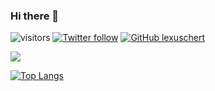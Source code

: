 ### Hi there 👋

![visitors](https://visitor-badge.glitch.me/badge?page_id=lexuschert.lexuschert)
[![Twitter follow](https://img.shields.io/twitter/follow/lexuschert?label=Follow)](https://twitter.com/intent/follow?screen_name=lexuschert)
[![GitHub lexuschert](https://img.shields.io/github/followers/lexuschert?label=follow&style=social)](https://github.com/lexuschert)


<img src="https://github-readme-stats.vercel.app/api?username=lexuschert&show_icons=true&theme=vision-friendly-dark&bg_color=0d1117&border_radius=10&hide_border=true"/>


[![Top Langs](https://github-readme-stats.vercel.app/api/top-langs/?username=lexuschert)](https://github.com/anuraghazra/github-readme-stats)
